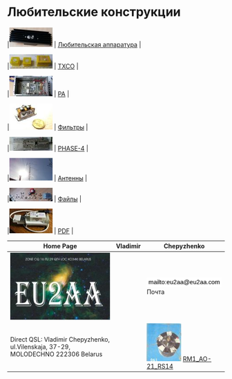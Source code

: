 # Любительские конструкции

|[![ ](photo/0LK.jpg)](https://eu2aa.com/AmRig.html) | [Любительская аппаратура](AmRig.md) |

|[![ ](photo/0TXCO2.jpg)](https://eu2aa.com/TXCO.html) | [TXCO](TXCO.md) |

|[![ ](photo/0PA.jpg)](PA.md) | [PA](PA.md) |

|[![ ](photo/0Fil.jpg)](FIL.md) | [Фильтры](FIL.md) |

|[![ ](photo/0P4.jpg)](P4.md) | [PHASE-4](P4.md) |

|[![ ](photo/0Ant1.jpg)](Ant.md) | [Антенны](Ant.md) |

|[![ ](photo/0LK2.jpg)](FILES.md) | [Файлы](FILES.md) |

|[![ ](photo/0LK1.jpg)](PDF.md) | [PDF](PDF.md) |

| Home Page | Vladimir | Chepyzhenko |
| ------------- | ------------- | ------------- |
|![QSL](photo/22.jpg) | |![mailto](photo/mailto3.png) Почта  |
| Direct QSL: Vladimir Chepyzhenko, ul.Vilenskaja, 37-29, MOLODECHNO 222306 Belarus | |[![RM1_AO-21_RS14](photo/28.jpg)](http://eu2aa.qrz.ru) [ RM1_AO-21_RS14 ](http://eu2aa.qrz.ru) |
